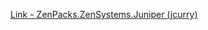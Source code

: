 [Link - ZenPacks.ZenSystems.Juniper (jcurry)](https://github.com/jcurry/ZenPacks.ZenSystems.Juniper)
